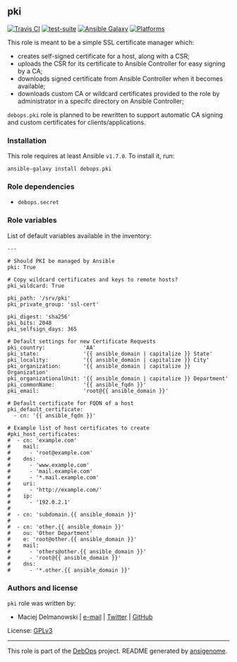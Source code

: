 ## pki

[![Travis CI](https://secure.travis-ci.org/debops/ansible-pki.png)](http://travis-ci.org/debops/ansible-pki) [![test-suite](http://img.shields.io/badge/test--suite-ansible--pki-blue.svg)](https://github.com/debops/test-suite/tree/master/ansible-pki/) [![Ansible Galaxy](http://img.shields.io/badge/galaxy-debops.pki-660198.svg)](https://galaxy.ansible.com/list#/roles/1588) [![Platforms](http://img.shields.io/badge/platforms-debian%20|%20ubuntu-lightgrey.svg)](#)

This role is meant to be a simple SSL certificate manager which:

  * creates self-signed certificate for a host, along with a CSR;
  * uploads the CSR for its certificate to Ansible Controller for easy
    signing by a CA;
  * downloads signed certificate from Ansible Controller when it becomes
    available;
  * downloads custom CA or wildcard certificates provided to the role by
    administrator in a specifc directory on Ansible Controller;

`debops.pki` role is planned to be rewritten to support automatic CA
signing and custom certificates for clients/applications.


### Installation

This role requires at least Ansible `v1.7.0`. To install it, run:

    ansible-galaxy install debops.pki



### Role dependencies

- `debops.secret`



### Role variables

List of default variables available in the inventory:

    ---
    
    # Should PKI be managed by Ansible
    pki: True
    
    # Copy wildcard certificates and keys to remote hosts?
    pki_wildcard: True
    
    pki_path: '/srv/pki'
    pki_private_group: 'ssl-cert'
    
    pki_digest: 'sha256'
    pki_bits: 2048
    pki_selfsign_days: 365
    
    # Default settings for new Certificate Requests
    pki_country:            'AA'
    pki_state:              '{{ ansible_domain | capitalize }} State'
    pki_locality:           '{{ ansible_domain | capitalize }} City'
    pki_organization:       '{{ ansible_domain | capitalize }} Organization'
    pki_organizationalUnit: '{{ ansible_domain | capitalize }} Department'
    pki_commonName:         '{{ ansible_fqdn }}'
    pki_email:              'root@{{ ansible_domain }}'
    
    # Default certificate for FQDN of a host
    pki_default_certificate:
      - cn: '{{ ansible_fqdn }}'
    
    # Example list of host certificates to create
    #pki_host_certificates:
    #  - cn: 'example.com'
    #    mail:
    #      - 'root@example.com'
    #    dns:
    #      - 'www.example.com'
    #      - 'mail.example.com'
    #      - '*.mail.example.com'
    #    uri:
    #      - 'http://example.com/'
    #    ip:
    #      - '192.0.2.1'
    #
    #  - cn: 'subdomain.{{ ansible_domain }}'
    #
    #  - cn: 'other.{{ ansible_domain }}'
    #    ou: 'Other Department'
    #    e: 'root@other.{{ ansible_domain }}'
    #    mail:
    #      - 'others@other.{{ ansible_domain }}'
    #      - 'root@{{ ansible_domain }}'
    #    dns:
    #      - '*.other.{{ ansible_domain }}'




### Authors and license

`pki` role was written by:

- Maciej Delmanowski | [e-mail](mailto:drybjed@gmail.com) | [Twitter](https://twitter.com/drybjed) | [GitHub](https://github.com/drybjed)

License: [GPLv3](https://tldrlegal.com/license/gnu-general-public-license-v3-(gpl-3))

***

This role is part of the [DebOps](http://debops.org/) project. README generated by [ansigenome](https://github.com/nickjj/ansigenome/).
